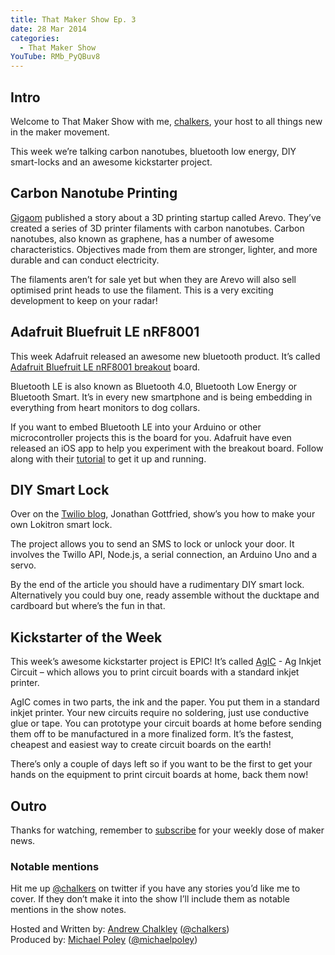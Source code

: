 ```yaml
---
title: That Maker Show Ep. 3
date: 28 Mar 2014
categories: 
  - That Maker Show
YouTube: RMb_PyQBuv8
---
```


## Intro

Welcome to That Maker Show with me, [chalkers](https://twitter.com/chalkers), your host to all things new in the maker movement.

This week we’re talking carbon nanotubes, bluetooth low energy, DIY smart-locks and an awesome kickstarter project.

## Carbon Nanotube Printing

[Gigaom](http://gigaom.com/2014/03/24/get-ready-to-3d-print-carbon-nanotube-reinforced-objects/) published a story about a 3D printing startup called Arevo. They’ve created a series of 3D printer filaments with carbon nanotubes. Carbon nanotubes, also known as graphene, has a number of awesome characteristics. Objectives made from them are stronger, lighter, and more durable and can conduct electricity.

The filaments aren’t for sale yet but when they are Arevo will also sell optimised print heads to use the filament. This is a very exciting development to keep on your radar!


## Adafruit Bluefruit LE nRF8001

This week Adafruit released an awesome new bluetooth product. It’s called [Adafruit Bluefruit LE nRF8001 breakout](http://www.adafruit.com/products/1697) board.

Bluetooth LE is also known as Bluetooth 4.0, Bluetooth Low Energy or Bluetooth Smart. It’s in every new smartphone and is being embedding in everything from heart monitors to dog collars.

If you want to embed Bluetooth LE into your Arduino or other microcontroller projects this is the board for you. Adafruit have even released an iOS app to help you experiment with the breakout board. Follow along with their [tutorial](http://learn.adafruit.com/getting-started-with-the-nrf8001-bluefruit-le-breakout) to get it up and running.

## DIY Smart Lock

Over on the [Twilio blog](https://www.twilio.com/blog/2014/03/build-your-own-lockitron-with-twilio-arduino-and-node-js.html), Jonathan Gottfried, show’s you how to make your own Lokitron smart lock.

The project allows you to send an SMS to lock or unlock your door. It involves the Twillo API, Node.js, a serial connection, an Arduino Uno and a servo.

By the end of the article you should have a rudimentary DIY smart lock. Alternatively you could buy one, ready assemble without the ducktape and cardboard but where’s the fun in that.
## Kickstarter of the Week

This week’s awesome kickstarter project is EPIC! It’s called [AgIC](https://www.kickstarter.com/projects/1597902824/agic-print-printing-circuit-boards-with-home-print?ref=category) - Ag Inkjet Circuit – which allows you to print circuit boards with a standard inkjet printer.

AgIC comes in two parts, the ink and the paper. You put them in a standard inkjet printer. Your new circuits require no soldering, just use conductive glue or tape. You can prototype your circuit boards at home before sending them off to be manufactured in a more finalized form. It’s the fastest, cheapest and easiest way to create circuit boards on the earth! 

There’s only a couple of days left so if you want to be the first to get your hands on the equipment to print circuit boards at home, back them now!
## Outro

Thanks for watching, remember to [subscribe](http://www.youtube.com/user/thatmakershow) for your weekly dose of maker news. 

### Notable mentions
Hit me up [@chalkers](https://twitter.com/chalkers) on twitter if you have any stories you’d like me to cover. If they don’t make it into the show I’ll include them as notable mentions in the show notes.

Hosted and Written by: [Andrew Chalkley](http://forefront.io) ([@chalkers](https://twitter.com/chalkers))  
Produced by: [Michael Poley](http://michaelpoley.com) ([@michaelpoley](https://twitter.com/michaelpoley))